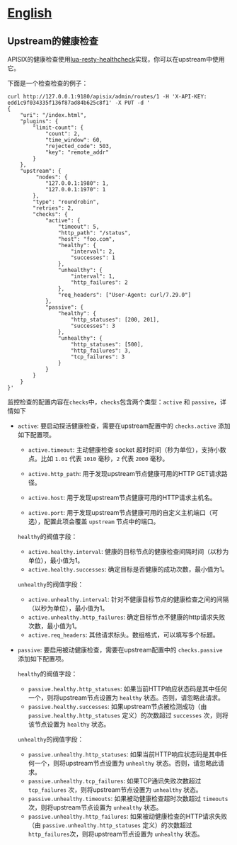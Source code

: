 <!--
#
# Licensed to the Apache Software Foundation (ASF) under one or more
# contributor license agreements.  See the NOTICE file distributed with
# this work for additional information regarding copyright ownership.
# The ASF licenses this file to You under the Apache License, Version 2.0
# (the "License"); you may not use this file except in compliance with
# the License.  You may obtain a copy of the License at
#
#     http://www.apache.org/licenses/LICENSE-2.0
#
# Unless required by applicable law or agreed to in writing, software
# distributed under the License is distributed on an "AS IS" BASIS,
# WITHOUT WARRANTIES OR CONDITIONS OF ANY KIND, either express or implied.
# See the License for the specific language governing permissions and
# limitations under the License.
#
-->

# [English](../health-check.md)

## Upstream的健康检查

APISIX的健康检查使用[lua-resty-healthcheck](https://github.com/Kong/lua-resty-healthcheck)实现，你可以在upstream中使用它。

下面是一个检查检查的例子：

```shell
curl http://127.0.0.1:9180/apisix/admin/routes/1 -H 'X-API-KEY: edd1c9f034335f136f87ad84b625c8f1' -X PUT -d '
{
    "uri": "/index.html",
    "plugins": {
        "limit-count": {
            "count": 2,
            "time_window": 60,
            "rejected_code": 503,
            "key": "remote_addr"
        }
    },
    "upstream": {
         "nodes": {
            "127.0.0.1:1980": 1,
            "127.0.0.1:1970": 1
        },
        "type": "roundrobin",
        "retries": 2,
        "checks": {
            "active": {
                "timeout": 5,
                "http_path": "/status",
                "host": "foo.com",
                "healthy": {
                    "interval": 2,
                    "successes": 1
                },
                "unhealthy": {
                    "interval": 1,
                    "http_failures": 2
                },
                "req_headers": ["User-Agent: curl/7.29.0"]
            },
            "passive": {
                "healthy": {
                    "http_statuses": [200, 201],
                    "successes": 3
                },
                "unhealthy": {
                    "http_statuses": [500],
                    "http_failures": 3,
                    "tcp_failures": 3
                }
            }
        }
    }
}'
```

监控检查的配置内容在`checks`中，`checks`包含两个类型：`active` 和 `passive`，详情如下

* `active`: 要启动探活健康检查，需要在upstream配置中的 `checks.active` 添加如下配置项。

    * `active.timeout`: 主动健康检查 socket 超时时间（秒为单位），支持小数点。比如 `1.01` 代表 `1010` 毫秒，`2` 代表 `2000` 毫秒。

    * `active.http_path`: 用于发现upstream节点健康可用的HTTP GET请求路径。
    * `active.host`: 用于发现upstream节点健康可用的HTTP请求主机名。
    * `active.port`: 用于发现upstream节点健康可用的自定义主机端口（可选），配置此项会覆盖 `upstream` 节点中的端口。

    `healthy`的阀值字段：
    * `active.healthy.interval`: 健康的目标节点的健康检查间隔时间（以秒为单位），最小值为1。
    * `active.healthy.successes`: 确定目标是否健康的成功次数，最小值为1。

    `unhealthy`的阀值字段：
    * `active.unhealthy.interval`: 针对不健康目标节点的健康检查之间的间隔（以秒为单位），最小值为1。
    * `active.unhealthy.http_failures`: 确定目标节点不健康的http请求失败次数，最小值为1。
    * `active.req_headers`: 其他请求标头。数组格式，可以填写多个标题。

* `passive`: 要启用被动健康检查，需要在upstream配置中的 `checks.passive` 添加如下配置项。

    `healthy`的阀值字段：
    * `passive.healthy.http_statuses`: 如果当前HTTP响应状态码是其中任何一个，则将upstream节点设置为 `healthy` 状态。否则，请忽略此请求。
    * `passive.healthy.successes`: 如果upstream节点被检测成功（由 `passive.healthy.http_statuses` 定义）的次数超过 `successes` 次，则将该节点设置为 `healthy` 状态。

    `unhealthy`的阀值字段：
    * `passive.unhealthy.http_statuses`: 如果当前HTTP响应状态码是其中任何一个，则将upstream节点设置为 `unhealthy` 状态。否则，请忽略此请求。
    * `passive.unhealthy.tcp_failures`: 如果TCP通讯失败次数超过 `tcp_failures` 次，则将upstream节点设置为 `unhealthy` 状态。
    * `passive.unhealthy.timeouts`: 如果被动健康检查超时次数超过 `timeouts` 次，则将upstream节点设置为 `unhealthy` 状态。
    * `passive.unhealthy.http_failures`: 如果被动健康检查的HTTP请求失败（由 `passive.unhealthy.http_statuses` 定义）的次数超过 `http_failures`次，则将upstream节点设置为 `unhealthy` 状态。
